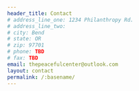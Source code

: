 ```yaml
---
header_title: Contact
# address_line_one: 1234 Philanthropy Rd.
# address_line_two: 
# city: Bend
# state: OR
# zip: 97701
# phone: TBD
# fax: TBD
email: thepeacefulcenter@outlook.com
layout: contact
permalink: /:basename/
---
```

<!-- Your entries above cannot contain colons -->
<!-- The only colon should be after the variable name (e.g. city:) -->
<!-- The colon is used to separate the variable name from the variable content -->
<!-- The exception is the second colon in the permalink field (e.g. permalink: /:basename/) -->
<!-- BAD -->
<!-- address_line_one: SomeBank, ATTN: Chris Smith -->
<!-- GOOD -->
<!-- address_line_one: SomeBank, ATTN Chris Smith -->

